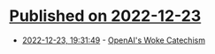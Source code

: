 # [Published on 2022-12-23](index.md)

* [2022-12-23, 19:31:49](https://news.ycombinator.com/item?id=34109734) - [OpenAI's Woke Catechism](https://cactus.substack.com/p/openais-woke-catechism-part-1)
